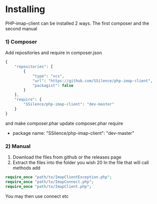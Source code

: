 # Installing
PHP-imap-client can be installed 2 ways. The first composer and the second manual
### 1) Composer
Add repositories and require in composer.json
```php
{
    "repositories": [
        {
            "type": "vcs",
            "url": "https://github.com/SSilence/php-imap-client",
            "packagist": false
        }
    ],
    "require": {
        "SSilence/php-imap-client": "dev-master"
    }
}
```
and make composer.phar update
composer.phar require
 * package name: "SSilence/php-imap-client": "dev-master"

### 2) Manual
1) Download the files from github or the releases page
2) Extract the files into the folder you wish
20 In the file that will call methods add
```php
require_once "path/to/ImapClientException.php";
require_once "path/to/ImapConnect.php";
require_once "path/to/ImapClient.php";
```
You may then use connect etc
